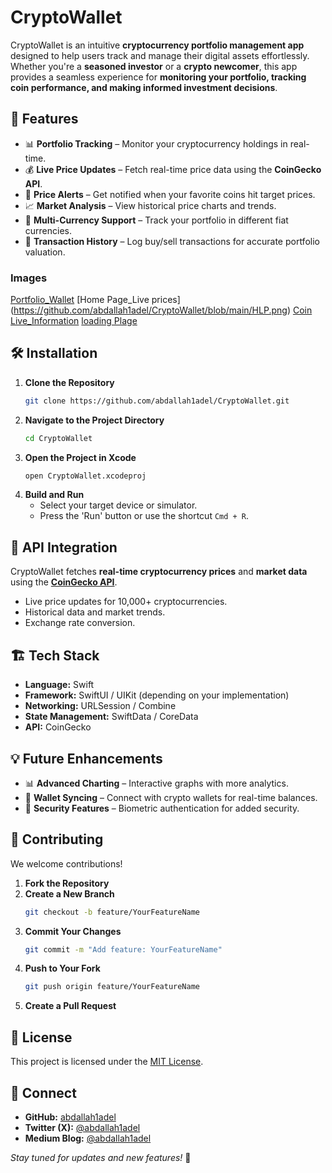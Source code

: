 # CryptoWallet  

CryptoWallet is an intuitive **cryptocurrency portfolio management app** designed to help users track and manage their digital assets effortlessly. Whether you're a **seasoned investor** or a **crypto newcomer**, this app provides a seamless experience for **monitoring your portfolio, tracking coin performance, and making informed investment decisions**.  

## 🚀 Features  

- 📊 **Portfolio Tracking** – Monitor your cryptocurrency holdings in real-time.  
- 💰 **Live Price Updates** – Fetch real-time price data using the **CoinGecko API**.  
- 🔔 **Price Alerts** – Get notified when your favorite coins hit target prices.  
- 📈 **Market Analysis** – View historical price charts and trends.  
- 🔄 **Multi-Currency Support** – Track your portfolio in different fiat currencies.  
- 🏦 **Transaction History** – Log buy/sell transactions for accurate portfolio valuation.  
### Images
[Portfolio_Wallet](https://github.com/abdallah1adel/CryptoWallet/blob/main/PPE.png)
[Home Page_Live prices] (https://github.com/abdallah1adel/CryptoWallet/blob/main/HLP.png)
[Coin Live_Information](https://github.com/abdallah1adel/CryptoWallet/blob/main/CLP.png)
[loading Plage](https://github.com/abdallah1adel/CryptoWallet/blob/main/LP.png)

## 🛠️ Installation  

1. **Clone the Repository**  
   ```bash
   git clone https://github.com/abdallah1adel/CryptoWallet.git
   ```
2. **Navigate to the Project Directory**  
   ```bash
   cd CryptoWallet
   ```
3. **Open the Project in Xcode**  
   ```bash
   open CryptoWallet.xcodeproj
   ```
4. **Build and Run**  
   - Select your target device or simulator.  
   - Press the 'Run' button or use the shortcut `Cmd + R`.  

## 🔗 API Integration  

CryptoWallet fetches **real-time cryptocurrency prices** and **market data** using the **[CoinGecko API](https://www.coingecko.com/en/api)**.  

- Live price updates for 10,000+ cryptocurrencies.  
- Historical data and market trends.  
- Exchange rate conversion.  

## 🏗️ Tech Stack  

- **Language:** Swift  
- **Framework:** SwiftUI / UIKit (depending on your implementation)  
- **Networking:** URLSession / Combine  
- **State Management:** SwiftData / CoreData  
- **API:** CoinGecko  

## 💡 Future Enhancements  

- 📊 **Advanced Charting** – Interactive graphs with more analytics.  
- 🏦 **Wallet Syncing** – Connect with crypto wallets for real-time balances.  
- 🔐 **Security Features** – Biometric authentication for added security.  

## 🤝 Contributing  

We welcome contributions!  

1. **Fork the Repository**  
2. **Create a New Branch**  
   ```bash
   git checkout -b feature/YourFeatureName
   ```
3. **Commit Your Changes**  
   ```bash
   git commit -m "Add feature: YourFeatureName"
   ```
4. **Push to Your Fork**  
   ```bash
   git push origin feature/YourFeatureName
   ```
5. **Create a Pull Request**  

## 📜 License  

This project is licensed under the [MIT License](LICENSE).  

## 🔗 Connect  

- **GitHub:** [abdallah1adel](https://github.com/abdallah1adel)  
- **Twitter (X):** [@abdallah1adel](https://twitter.com/abdallah1adell)  
- **Medium Blog:** [@abdallah1adel](https://medium.com/@abdallah1adel)  

*Stay tuned for updates and new features!* 🚀
